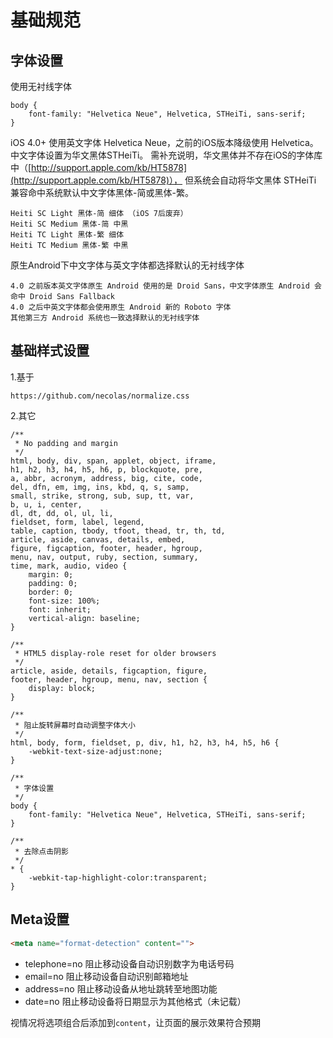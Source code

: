 # 基础规范

## 字体设置

使用无衬线字体

```stylesheet
body {
    font-family: "Helvetica Neue", Helvetica, STHeiTi, sans-serif;
}
```

iOS 4.0+ 使用英文字体 Helvetica Neue，之前的iOS版本降级使用 Helvetica。中文字体设置为华文黑体STHeiTi。 需补充说明，华文黑体并不存在iOS的字体库中（[http://support.apple.com/kb/HT5878](http://support.apple.com/kb/HT5878)）， 但系统会自动将华文黑体 STHeiTi 兼容命中系统默认中文字体黑体-简或黑体-繁。

```stylesheet
Heiti SC Light 黑体-简 细体 （iOS 7后废弃）
Heiti SC Medium 黑体-简 中黑
Heiti TC Light 黑体-繁 细体
Heiti TC Medium 黑体-繁 中黑
```

原生Android下中文字体与英文字体都选择默认的无衬线字体

```stylesheet
4.0 之前版本英文字体原生 Android 使用的是 Droid Sans，中文字体原生 Android 会命中 Droid Sans Fallback
4.0 之后中英文字体都会使用原生 Android 新的 Roboto 字体
其他第三方 Android 系统也一致选择默认的无衬线字体
```

## 基础样式设置

1.基于

```
https://github.com/necolas/normalize.css
```

2.其它

```
/**
 * No padding and margin
 */
html, body, div, span, applet, object, iframe,
h1, h2, h3, h4, h5, h6, p, blockquote, pre,
a, abbr, acronym, address, big, cite, code,
del, dfn, em, img, ins, kbd, q, s, samp,
small, strike, strong, sub, sup, tt, var,
b, u, i, center,
dl, dt, dd, ol, ul, li,
fieldset, form, label, legend,
table, caption, tbody, tfoot, thead, tr, th, td,
article, aside, canvas, details, embed, 
figure, figcaption, footer, header, hgroup, 
menu, nav, output, ruby, section, summary,
time, mark, audio, video {
    margin: 0;
    padding: 0;
    border: 0;
    font-size: 100%;
    font: inherit;
    vertical-align: baseline;
}

/**
 * HTML5 display-role reset for older browsers
 */
article, aside, details, figcaption, figure, 
footer, header, hgroup, menu, nav, section {
    display: block;
}

/**
 * 阻止旋转屏幕时自动调整字体大小 
 */
html, body, form, fieldset, p, div, h1, h2, h3, h4, h5, h6 {
    -webkit-text-size-adjust:none;
}

/**
 * 字体设置
 */
body {
    font-family: "Helvetica Neue", Helvetica, STHeiTi, sans-serif;
}

/**
 * 去除点击阴影
 */
* {
    -webkit-tap-highlight-color:transparent;
}
```

## Meta设置

```html
<meta name="format-detection" content="">
```

* telephone=no 阻止移动设备自动识别数字为电话号码
* email=no 阻止移动设备自动识别邮箱地址
* address=no 阻止移动设备从地址跳转至地图功能
* date=no 阻止移动设备将日期显示为其他格式（未记载）

视情况将选项组合后添加到`content`，让页面的展示效果符合预期